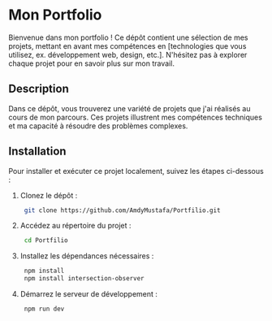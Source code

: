 # Mon Portfolio

Bienvenue dans mon portfolio ! Ce dépôt contient une sélection de mes projets, mettant en avant mes compétences en [technologies que vous utilisez, ex. développement web, design, etc.]. N'hésitez pas à explorer chaque projet pour en savoir plus sur mon travail.

## Description

Dans ce dépôt, vous trouverez une variété de projets que j'ai réalisés au cours de mon parcours. Ces projets illustrent mes compétences techniques et ma capacité à résoudre des problèmes complexes.

## Installation

Pour installer et exécuter ce projet localement, suivez les étapes ci-dessous :

1. Clonez le dépôt :
   ```bash
    git clone https://github.com/AmdyMustafa/Portfilio.git

2. Accédez au répertoire du projet :
   ```bash
    cd Portfilio

3. Installez les dépendances nécessaires :
   ```bash
    npm install
    npm install intersection-observer

4. Démarrez le serveur de développement :
   ```bash
    npm run dev